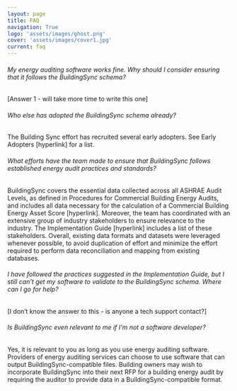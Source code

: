 ```yaml
---
layout: page
title: FAQ
navigation: True
logo: 'assets/images/ghost.png'
cover: 'assets/images/cover1.jpg'
current: faq
---
```


###### *My energy auditing software works fine. Why should I consider ensuring that it follows the BuildingSync schema?* 
[Answer 1 - will take more time to write this one]

###### *Who else has adopted the BuildingSync schema already?*
The Building Sync effort has recruited several early adopters. See Early Adopters [hyperlink] for a list.

###### *What efforts have the team made to ensure that BuildingSync follows established energy audit practices and standards?*
BuildingSync covers the essential data collected across all ASHRAE Audit Levels, as defined in Procedures for Commercial Building Energy Audits, and includes all data necessary for the calculation of a Commercial Building Energy Asset Score [hyperlink]. Moreover, the team has coordinated with an extensive group of industry stakeholders to ensure relevance to the industry. The Implementation Guide [hyperlink] includes a list of these stakeholders. Overall, existing data formats and datasets were leveraged whenever possible, to avoid duplication of effort and minimize the effort required to perform data reconciliation and mapping from existing databases.

###### *I have followed the practices suggested in the Implementation Guide, but I still can’t get my software to validate to the BuildingSync schema. Where can I go for help?*
[I don’t know the answer to this - is anyone a tech support contact?]

###### *Is BuildingSync even relevant to me if I’m not a software developer?*
Yes, it is relevant to you as long as you use energy auditing software. Providers of energy auditing services can choose to use software that can output BuildingSync-compatible files. Building owners may wish to incorporate BuildingSync into their next RFP for a building energy audit by requiring the auditor to provide data in a BuildingSync-compatible format.
